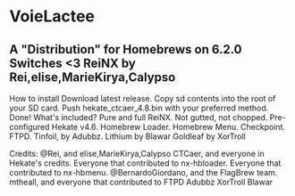 # VoieLactee
A "Distribution" for Homebrews on 6.2.0 Switches &lt;3
ReiNX by Rei,elise,MarieKirya,Calypso
-----------------------------------------------------
How to install
Download latest release.
Copy sd contents into the root of your SD card.
Push hekate_ctcaer_4.8.bin with your preferred method.
Done!
What's included?
Pure and full ReiNX. Not gutted, not chopped.
Pre-configured Hekate v4.6.
Homebrew Loader.
Homebrew Menu.
Checkpoint.
FTPD.
Tinfoil, by Adubbz.
Lithium by Blawar
Goldleaf by XorTroll


Credits:
@Rei, and elise,MarieKirya,Calypso
CTCaer, and everyone in Hekate's credits.
Everyone that contributed to nx-hbloader.
Everyone that contributed to nx-hbmenu.
@BernardoGiordano, and the FlagBrew team.
mtheall, and everyone that contributed to FTPD
Adubbz
XorTroll
Blawar
